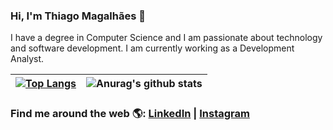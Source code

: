 ### Hi, I'm Thiago Magalhães 👋 

I have a degree in Computer Science and I am passionate about technology and software development. I am currently working as a Development Analyst.

| [![Top Langs](https://github-readme-stats.vercel.app/api/top-langs/?username=julianaibiapina&layout=compact&count_private=true)](https://github.com/anuraghazra/github-readme-stats)  |  ![Anurag's github stats](https://github-readme-stats.vercel.app/api?username=julianaibiapina&hide=prs,issues,contribs&count_private=true&show_icons=true)  |
| ------------------- | ------------------- |

### Find me around the web 🌎: <a href="https://www.linkedin.com/in/thiago-magalhaes/" target="_blank">LinkedIn</a> | <a href="https://www.instagram.com/_thiagomagalhaes/" target="_blank">Instagram</a>
<!-- LISTA DE EMOJIS
https://www.webfx.com/tools/emoji-cheat-sheet/
-->
